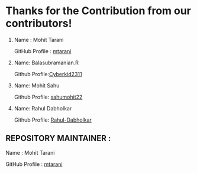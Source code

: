 # Thanks for the Contribution from our contributors!

1. Name : Mohit Tarani

   GitHub Profile : [mtarani](https://github.com/mtarani)

2. Name: Balasubramanian.R
   
   Github Profile:[Cyberkid2311](https://github.com/Cyberkid2311)

3. Name: Mohit Sahu
   
   Github Profile: [sahumohit22](https://github.com/sahumohit22)

3. Name: Rahul Dabholkar
   
   Github Profile: [Rahul-Dabholkar](https://github.com/Rahul-Dabholkar)




## REPOSITORY MAINTAINER :
Name : Mohit Tarani

GitHub Profile : [mtarani](https://github.com/mtarani)
